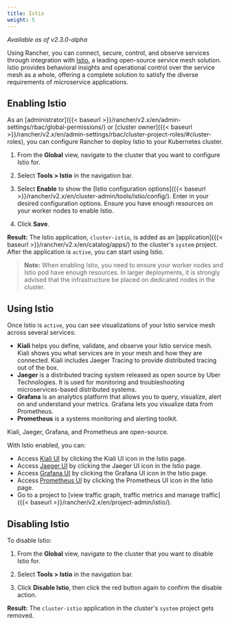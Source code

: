 ```yaml
---
title: Istio
weight: 5
---
```


_Available as of v2.3.0-alpha_

Using Rancher, you can connect, secure, control, and observe services through integration with [Istio](https://istio.io/), a leading open-source service mesh solution. Istio provides behavioral insights and operational control over the service mesh as a whole, offering a complete solution to satisfy the diverse requirements of microservice applications.

## Enabling Istio

As an [administrator]({{< baseurl >}}/rancher/v2.x/en/admin-settings/rbac/global-permissions/) or [cluster owner]({{< baseurl >}}/rancher/v2.x/en/admin-settings/rbac/cluster-project-roles/#cluster-roles), you can configure Rancher to deploy Istio to your Kubernetes cluster.

1. From the **Global** view, navigate to the cluster that you want to configure Istio for.

1. Select **Tools > Istio** in the navigation bar.

1. Select **Enable** to show the [Istio configuration options]({{< baseurl >}}/rancher/v2.x/en/cluster-admin/tools/istio/config/). Enter in your desired configuration options. Ensure you have enough resources on your worker nodes to enable Istio.

1. Click **Save**.

**Result:** The Istio application, `cluster-istio`, is added as an [application]({{< baseurl >}}/rancher/v2.x/en/catalog/apps/) to the cluster's `system` project.  After the application is `active`, you can start using Istio.

> **Note:** When enabling Istio, you need to ensure your worker nodes and Istio pod have enough resources. In larger deployments, it is strongly advised that the infrastructure be placed on dedicated nodes in the cluster.

## Using Istio

Once Istio is `active`, you can see visualizations of your Istio service mesh across several services:

- **Kiali** helps you define, validate, and observe your Istio service mesh. Kiali shows you what services are in your mesh and how they are connected. Kiali includes Jaeger Tracing to provide distributed tracing out of the box.
- **Jaeger** is a distributed tracing system released as open source by Uber Technologies. It is used for monitoring and troubleshooting microservices-based distributed systems.
- **Grafana** is an analytics platform that allows you to query, visualize, alert on and understand your metrics. Grafana lets you visualize data from Prometheus.
- **Prometheus** is a systems monitoring and alerting toolkit.

Kiali, Jaeger, Grafana, and Prometheus are open-source.

With Istio enabled, you can:

- Access [Kiali UI](https://www.kiali.io/) by clicking the Kiali UI icon in the Istio page.
- Access [Jaeger UI](https://www.jaegertracing.io/) by clicking the Jaeger UI icon in the Istio page.
- Access [Grafana UI](https://grafana.com/) by clicking the Grafana UI icon in the Istio page.
- Access [Prometheus UI](https://prometheus.io/) by clicking the Prometheus UI icon in the Istio page.
- Go to a project to [view traffic graph, traffic metrics and manage traffic]({{< baseurl >}}/rancher/v2.x/en/project-admin/istio/).

## Disabling Istio

To disable Istio:

1. From the **Global** view, navigate to the cluster that you want to disable Istio for.

1. Select **Tools > Istio** in the navigation bar.

1. Click **Disable Istio**, then click the red button again to confirm the disable action.

**Result:** The `cluster-istio` application in the cluster's `system` project gets removed.
